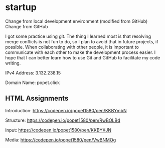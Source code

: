 # startup

Change from local development environment (modified from GitHub)
Change from GitHub

I got some practice using git. The thing I learned most is that resolving merge conflicts is not fun to do,
so I plan to avoid that in future projects, if possible. When collaborating with other people, it is 
important to communicate with each other to make the development process easier. I hope that I can better 
learn how to use Git and GitHub to facilitate my code writing.

IPv4 Address: 3.132.238.15

Domain Name: popet.click

## HTML Assignments

Introduction: https://codepen.io/popet1580/pen/KKBYmbN

Structure: https://codepen.io/popet1580/pen/RwBOLBd

Input: https://codepen.io/popet1580/pen/KKBYXJN

Media: https://codepen.io/popet1580/pen/VwBNMOg



